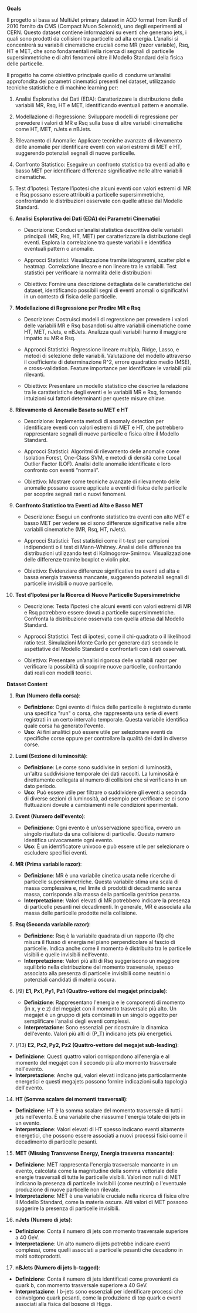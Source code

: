 **Goals**

Il progetto si basa sul MultiJet primary dataset in AOD format from RunB of 2010 fornito da CMS (Compact Muon Solenoid), uno degli esperimenti al CERN. Questo dataset contiene informazioni su eventi che generano jets, i quali sono prodotti da collisioni tra particelle ad alta energia. L’analisi si concentrerà su variabili cinematiche cruciali come MR (razor variable), Rsq, HT e MET, che sono fondamentali nella ricerca di segnali di particelle supersimmetriche e di altri fenomeni oltre il Modello Standard della fisica delle particelle.

Il progetto ha come obiettivo principale quello di condurre un’analisi approfondita dei parametri cinematici presenti nel dataset, utilizzando tecniche statistiche e di machine learning per:
1.	Analisi Esplorativa dei Dati (EDA): Caratterizzare la distribuzione delle variabili MR, Rsq, HT e MET, identificando eventuali pattern e anomalie.
2.	Modellazione di Regressione: Sviluppare modelli di regressione per prevedere i valori di MR e Rsq sulla base di altre variabili cinematiche come HT, MET, nJets e nBJets.
3.	Rilevamento di Anomalie: Applicare tecniche avanzate di rilevamento delle anomalie per identificare eventi con valori estremi di MET e HT, suggerendo potenziali segnali di nuove particelle.
4.	Confronto Statistico: Eseguire un confronto statistico tra eventi ad alto e basso MET per identificare differenze significative nelle altre variabili cinematiche.
5.	Test d’Ipotesi: Testare l’ipotesi che alcuni eventi con valori estremi di MR e Rsq possano essere attribuiti a particelle supersimmetriche, confrontando le distribuzioni osservate con quelle attese dal Modello Standard.

1. **Analisi Esplorativa dei Dati (EDA) dei Parametri Cinematici**

	- Descrizione: 
	Conduci un’analisi statistica descrittiva delle variabili principali (MR, Rsq, HT, MET) per caratterizzare la distribuzione degli eventi. Esplora la correlazione tra queste variabili e identifica eventuali pattern o anomalie.

	- Approcci Statistici:
	Visualizzazione tramite istogrammi, scatter plot e heatmap.
	Correlazione lineare e non lineare tra le variabili.
	Test statistici per verificare la normalità delle distribuzioni
	
	- Obiettivo: 
	Fornire una descrizione dettagliata delle caratteristiche del dataset, identificando possibili segni di eventi anomali o significativi in un contesto di fisica delle particelle.

2. **Modellazione di Regressione per Predire MR e Rsq**

	- Descrizione: 
	Costruisci modelli di regressione per prevedere i valori delle variabili MR e Rsq basandoti su altre variabili cinematiche come HT, MET, nJets, e nBJets. Analizza quali variabili hanno il maggiore impatto su MR e Rsq.
		
	- Approcci Statistici:
	Regressione lineare multipla, Ridge, Lasso, e metodi di selezione delle variabili.
	Valutazione del modello attraverso il coefficiente di determinazione R^2, errore quadratico medio (MSE), e cross-validation.
	Feature importance per identificare le variabili più rilevanti.
	
	- Obiettivo:
	Presentare un modello statistico che descrive la relazione tra le caratteristiche degli eventi e le variabili MR e Rsq, fornendo intuizioni sui fattori determinanti per queste misure chiave.

3. **Rilevamento di Anomalie Basato su MET e HT**

	- Descrizione: 
	Implementa metodi di anomaly detection per identificare eventi con valori estremi di MET e HT, che potrebbero rappresentare segnali di nuove particelle o fisica oltre il Modello Standard.
	
	- Approcci Statistici:
	Algoritmi di rilevamento delle anomalie come Isolation Forest, One-Class SVM, e metodi di densità come Local Outlier Factor (LOF).
	Analisi delle anomalie identificate e loro confronto con eventi “normali”.
	
	- Obiettivo:
	Mostrare come tecniche avanzate di rilevamento delle anomalie possano essere applicate a eventi di fisica delle particelle per scoprire segnali rari o nuovi fenomeni.

5. **Confronto Statistico tra Eventi ad Alto e Basso MET**

	- Descrizione: 
	Esegui un confronto statistico tra eventi con alto MET e basso MET per vedere se ci sono differenze significative nelle altre variabili cinematiche (MR, Rsq, HT, nJets).
	
	- Approcci Statistici:
	Test statistici come il t-test per campioni indipendenti o il test di Mann-Whitney.
	Analisi delle differenze tra distribuzioni utilizzando test di Kolmogorov-Smirnov.
	Visualizzazione delle differenze tramite boxplot e violin plot.
	
	- Obiettivo:
	 Evidenziare differenze significative tra eventi ad alta e bassa energia trasversa mancante, suggerendo potenziali segnali di particelle invisibili o nuove particelle.

6. **Test d’Ipotesi per la Ricerca di Nuove Particelle Supersimmetriche**

	- Descrizione: 
	Testa l’ipotesi che alcuni eventi con valori estremi di MR e Rsq potrebbero essere dovuti a particelle supersimmetriche. Confronta la distribuzione osservata con quella attesa dal Modello Standard.
	
	- Approcci Statistici:
	Test di ipotesi, come il chi-quadrato o il likelihood ratio test.
	Simulazioni Monte Carlo per generare dati secondo le aspettative del Modello Standard e confrontarli con i dati osservati.
	
	- Obiettivo:
	Presentare un’analisi rigorosa delle variabili razor per verificare la possibilità di scoprire nuove particelle, confrontando dati reali con modelli teorici.


**Dataset Content**

1. **Run (Numero della corsa)**:
   - **Definizione**: Ogni evento di fisica delle particelle è registrato durante una specifica "run" o corsa, che rappresenta una serie di eventi registrati in un certo intervallo temporale. Questa variabile identifica quale corsa ha generato l'evento.
   - **Uso**: Ai fini analitici può essere utile per selezionare eventi da specifiche corse oppure per controllare la qualità dei dati in diverse corse.

2. **Lumi (Sezione di luminosità)**:
   - **Definizione**: Le corse sono suddivise in sezioni di luminosità, un'altra suddivisione temporale dei dati raccolti. La luminosità è direttamente collegata al numero di collisioni che si verificano in un dato periodo.
   - **Uso**: Può essere utile per filtrare o suddividere gli eventi a seconda di diverse sezioni di luminosità, ad esempio per verificare se ci sono fluttuazioni dovute a cambiamenti nelle condizioni sperimentali.

3. **Event (Numero dell'evento)**:
   - **Definizione**: Ogni evento è un’osservazione specifica, ovvero un singolo risultato da una collisione di particelle. Questo numero identifica univocamente ogni evento.
   - **Uso**: È un identificatore univoco e può essere utile per selezionare o escludere specifici eventi.

4. **MR (Prima variabile razor)**:
   - **Definizione**: MR è una variabile cinetica usata nelle ricerche di particelle supersimmetriche. Questa variabile stima una scala di massa complessiva e, nel limite di prodotti di decadimento senza massa, corrisponde alla massa della particella genitrice pesante.
   - **Interpretazione**: Valori elevati di MR potrebbero indicare la presenza di particelle pesanti nei decadimenti. In generale, MR è associata alla massa delle particelle prodotte nella collisione.

5. **Rsq (Seconda variabile razor)**:
   - **Definizione**: Rsq è la variabile quadrata di un rapporto (R) che misura il flusso di energia nel piano perpendicolare al fascio di particelle. Indica anche come il momento è distribuito tra le particelle visibili e quelle invisibili nell’evento.
   - **Interpretazione**: Valori più alti di Rsq suggeriscono un maggiore squilibrio nella distribuzione del momento trasversale, spesso associato alla presenza di particelle invisibili come neutrini o potenziali candidati di materia oscura.

6. (/9) **E1, Px1, Py1, Pz1 (Quattro-vettore del megajet principale)**:
   - **Definizione**: Rappresentano l'energia e le componenti di momento (in x, y e z) del megajet con il momento trasversale più alto. Un megajet è un gruppo di jets combinati in un singolo oggetto per semplificare l'analisi degli eventi complessi.
   - **Interpretazione**: Sono essenziali per ricostruire la dinamica dell'evento. Valori più alti di \(P_T\) indicano jets più energetici.

10. (/13) **E2, Px2, Py2, Pz2 (Quattro-vettore del megajet sub-leading)**:
   - **Definizione**: Questi quattro valori corrispondono all'energia e al momento del megajet con il secondo più alto momento trasversale nell'evento.
   - **Interpretazione**: Anche qui, valori elevati indicano jets particolarmente energetici e questi megajets possono fornire indicazioni sulla topologia dell'evento.

14. **HT (Somma scalare dei momenti trasversali)**:
   - **Definizione**: HT è la somma scalare del momento trasversale di tutti i jets nell’evento. È una variabile che riassume l'energia totale dei jets in un evento.
   - **Interpretazione**: Valori elevati di HT spesso indicano eventi altamente energetici, che possono essere associati a nuovi processi fisici come il decadimento di particelle pesanti.

15. **MET (Missing Transverse Energy, Energia trasversa mancante)**:
   - **Definizione**: MET rappresenta l'energia trasversale mancante in un evento, calcolata come la magnitudine della somma vettoriale delle energie trasversali di tutte le particelle visibili. Valori non nulli di MET indicano la presenza di particelle invisibili (come neutrini) o l'eventuale produzione di nuove particelle non rilevate.
   - **Interpretazione**: MET è una variabile cruciale nella ricerca di fisica oltre il Modello Standard, come la materia oscura. Alti valori di MET possono suggerire la presenza di particelle invisibili.

16. **nJets (Numero di jets)**:
   - **Definizione**: Conta il numero di jets con momento trasversale superiore a 40 GeV.
   - **Interpretazione**: Un alto numero di jets potrebbe indicare eventi complessi, come quelli associati a particelle pesanti che decadono in molti sottoprodotti.

17. **nBJets (Numero di jets b-tagged)**:
   - **Definizione**: Conta il numero di jets identificati come provenienti da quark b, con momento trasversale superiore a 40 GeV.
   - **Interpretazione**: I b-jets sono essenziali per identificare processi che coinvolgono quark pesanti, come la produzione di top quark o eventi associati alla fisica del bosone di Higgs.

